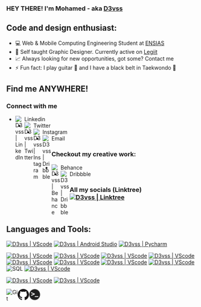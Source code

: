 ### HEY THERE! I'm Mohamed - aka [D3vss][D3vss] 

## Code and design enthusiast:
- 💻 Web & Mobile Computing Engineering Student at [ENSIAS](http://ensias.um5.ac.ma/)
- 🎨 Self taught Graphic Designer. Currently active on [Legiit](https://legiit.com/Designit)
- 📈 Always looking for new opportunities, got some? Contact me
- ⚡  Fun fact: I play guitar 🎸 and I have a black belt in Taekwondo 🥋

## Find me ANYWHERE!

### Connect with me
- [<img align="left" alt="D3vss | LinkedIn" width="24px" src="https://img.icons8.com/fluency/50/000000/linkedin.png" />][linkedin] Linkedin
- [<img align="left" alt="D3vss | Twitter" width="24px" src="https://img.icons8.com/color/48/000000/twitter-squared.png"/>][twitter] Twitter
- [<img align="left" alt="D3vss | Instagram" width="24px" src="https://img.icons8.com/fluency/48/000000/instagram-new.png"/> ][instagram] Instagram
- [<img align="left" alt="D3vss | Dribbble" width="24px" src="https://img.icons8.com/color/48/000000/new-post.png"/>][email] Email 

### Checkout my creative work:

- [<img align="left" alt="D3vss | Behance" width="24px" src="https://img.icons8.com/color/48/000000/behance.png"/>][behance] Behance
- [<img align="left" alt="D3vss | Dribbble" width="24px" src="https://img.icons8.com/color/48/000000/dribbble.png"/>][dribbble] Dribbble


### All my socials (Linktree) [<img aligh="left" alt="D3vss | Linktree" width="24px" src="https://img.icons8.com/color/48/000000/linktree.png"/> ][linktree]

<br />

## Languages and Tools:


[<img aligh="left" alt="D3vss | VScode" width="30px"  src="https://img.icons8.com/color/48/000000/visual-studio-code-2019.png"/>][vscode]
[<img aligh="left" alt="D3vss | Android Studio" width="30px" src="https://img.icons8.com/color/48/000000/android-studio--v3.png"/>][androidstudio]
[<img aligh="left" alt="D3vss | Pycharm" width="30px"  src="https://img.icons8.com/color/48/000000/pycharm.png"/>][pycharm]


[<img aligh="left" alt="D3vss | VScode" width="30px"  src="https://img.icons8.com/color/48/000000/html-5--v1.png"/>][html]
[<img aligh="left" alt="D3vss | VScode" width="30px"  src="https://img.icons8.com/color/48/000000/css3.png"/>][css]
[<img aligh="left" alt="D3vss | VScode" width="30px"  src="https://img.icons8.com/color/48/000000/javascript--v1.png"/>][js]
[<img aligh="left" alt="D3vss | VScode" width="30px"  src="https://img.icons8.com/color/48/000000/python.png"/>][python]
[<img aligh="left" alt="D3vss | VScode" width="30px"  src="https://img.icons8.com/color/48/000000/nodejs.png"/>][nodejs]
[<img aligh="left" alt="D3vss | VScode" height="25px"  src="https://camo.githubusercontent.com/0566752248b4b31b2c4bdc583404e41066bd0b6726f310b73e1140deefcc31ac/68747470733a2f2f692e636c6f756475702e636f6d2f7a6659366c4c376546612d3330303078333030302e706e67"/>][express]
[<img aligh="left" alt="D3vss | VScode" width="30px"  src="https://img.icons8.com/color/48/000000/react-native.png"/>][reactjs]
[<img aligh="left" alt="D3vss | VScode" width="30px"  src="https://img.icons8.com/color/48/000000/mongodb.png"/>][mongodb]
<img  alt="SQL" width="30px" src="https://img.icons8.com/color/48/000000/sql.png" />
[<img aligh="left" alt="D3vss | VScode" width="30px"  src="https://img.icons8.com/color/48/000000/mysql-logo.png"/>][mysql]

[<img aligh="left" alt="D3vss | VScode" width="30px"  src="https://img.icons8.com/color/48/000000/c-programming.png"/>][c]
[<img aligh="left" alt="D3vss | VScode" width="30px"  src="https://img.icons8.com/color/48/000000/c-plus-plus-logo.png"/>][cpp]

<img align="left" alt="Git" width="30px" src="https://img.icons8.com/color/48/000000/git.png" />
<img align="left" alt="GitHub" width="30px" src="https://raw.githubusercontent.com/github/explore/78df643247d429f6cc873026c0622819ad797942/topics/github/github.png" />
<img align="left" alt="Terminal" width="30px" src="https://raw.githubusercontent.com/github/explore/80688e429a7d4ef2fca1e82350fe8e3517d3494d/topics/terminal/terminal.png" />

<br/>
<br/>

</details>

<!-- socials -->
[linktree]: https://linktr.ee/oudounmohamed
[linkedin]: https://www.linkedin.com/in/oudoun-mohamed/
[D3vss]: https://github.com/D3vss
[twitter]: https://twitter.com/mohamedoudoun
[instagram]: https://www.instagram.com/_designit12_/
[behance]: https://www.behance.net/designit_
[dribbble]:https://dribbble.com/_designit
[email]: mohamed_oudoun@um5.ac.ma

<!-- tools -->
[vscode]: https://code.visualstudio.com/
[androidstudio]: https://developer.android.com/studio
[pycharm]: https://www.jetbrains.com/pycharm/

<!-- technologies -->
[html]:https://developer.mozilla.org/en-US/docs/Web/HTML
[css]: https://www.w3schools.com/css/
[js]: https://www.javascript.com/
[reactjs]:https://reactjs.org/
[reactnative]:https://reactnative.dev/
[express]:https://expressjs.com/
[nodejs]:https://nodejs.org/en/
[python]:https://www.python.org/

[mongodb]:https://www.mongodb.com/
[mysql]:https://www.mysql.com/

[c]:'https://en.wikipedia.org/wiki/C_(programming_language)'
[cpp]:https://en.wikipedia.org/wiki/C%2B%2B